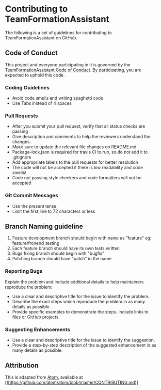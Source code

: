 # Contributing to TeamFormationAssistant
The following is a set of guidelines for contributing to TeamFormationAssistant on GitHub.

## Code of Conduct
This project and everyone participating in it is governed by the [TeamFormationAssistant Code of Conduct](https://github.com/lokesh45/TeamFormationAssistant/blob/master/CODE_OF_CONDUCT.md). By participating, you are expected to uphold this code.

### Coding Guidelines
* Avoid code smells and writing spaghetti code
* Use Tabs instead of 4 spaces

### Pull Requests
* After you submit your pull request, verify that all status checks are passing
* Give description and comments to help the reviewers understand the changes.
* Make sure to update the relevant file changes on README.md
* Package-lock.json is required for travis CI to run, so do not add it to .gitignore
* Add appropriate labels to the pull requests for better resolution
* The code will not be accepted if there is low readability and code smells\
* Code not passing style checkers and code formatters will not be accepted

### Git Commit Messages
* Use the present tense.
* Limit the first line to 72 characters or less

## Branch Naming guideline
1. Feature development branch should begin with  name as "feature" eg: feature/fronend_testing
2. Each feature branch should have its own tests written
3. Bugs fixing branch should begin with "bugfix"
4. Patching branch should have "patch" in the name

### Reporting Bugs
Explain the problem and include additional details to help maintainers reproduce the problem:
* Use a clear and descriptive title for the issue to identify the problem.
* Describe the exact steps which reproduce the problem in as many details as possible.
* Provide specific examples to demonstrate the steps. Include links to files or GitHub projects.

### Suggesting Enhancements
* Use a clear and descriptive title for the issue to identify the suggestion.
* Provide a step-by-step description of the suggested enhancement in as many details as possible.

## Attribution
This is adapted from [Atom](https://github.com/atom/atom), available at [(https://github.com/atom/atom/blob/master/CONTRIBUTING.md)]
